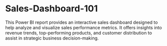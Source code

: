 # Sales-Dashboard-101
This Power BI report provides an interactive sales dashboard designed to help analyze and visualize sales performance metrics. It offers insights into revenue trends, top-performing products, and customer distribution to assist in strategic business decision-making.
